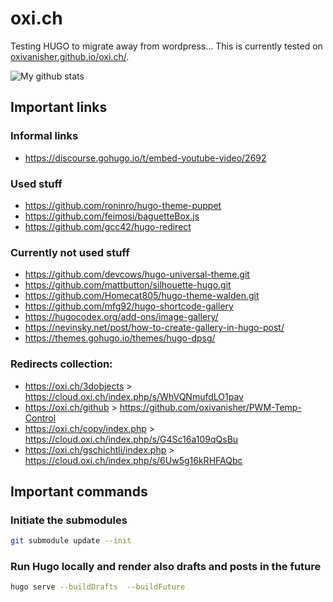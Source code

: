 # oxi.ch

Testing HUGO to migrate away from wordpress… This is currently tested on [oxivanisher.github.io/oxi.ch/](https://oxivanisher.github.io/oxi.ch/).

![My github stats](https://github-readme-stats.vercel.app/api?username=oxivanisher&show_icons=true)

## Important links
### Informal links
* https://discourse.gohugo.io/t/embed-youtube-video/2692
### Used stuff
* https://github.com/roninro/hugo-theme-puppet
* https://github.com/feimosi/baguetteBox.js
* https://github.com/gcc42/hugo-redirect

### Currently not used stuff
* https://github.com/devcows/hugo-universal-theme.git
* https://github.com/mattbutton/silhouette-hugo.git
* https://github.com/Homecat805/hugo-theme-walden.git
* https://github.com/mfg92/hugo-shortcode-gallery
* https://hugocodex.org/add-ons/image-gallery/
* https://nevinsky.net/post/how-to-create-gallery-in-hugo-post/
* https://themes.gohugo.io/themes/hugo-dpsg/

### Redirects collection:
* https://oxi.ch/3dobjects > https://cloud.oxi.ch/index.php/s/WhVQNmufdLO1pav
* https://oxi.ch/github > https://github.com/oxivanisher/PWM-Temp-Control
* https://oxi.ch/copy/index.php > https://cloud.oxi.ch/index.php/s/G4Sc16a109qQsBu
* https://oxi.ch/gschichtli/index.php > https://cloud.oxi.ch/index.php/s/6Uw5g16kRHFAQbc

## Important commands
### Initiate the submodules
```bash
git submodule update --init
```

### Run Hugo locally and render also drafts and posts in the future
```bash
hugo serve --buildDrafts  --buildFuture
```
